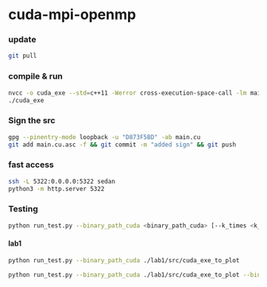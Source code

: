 # cuda-mpi-openmp

### update

```bash
git pull
```

### compile & run
```bash
nvcc -o cuda_exe --std=c++11 -Werror cross-execution-space-call -lm main.cu
./cuda_exe
```

### Sign the src
```bash
gpg --pinentry-mode loopback -u "D873F5BD" -ab main.cu
git add main.cu.asc -f && git commit -m "added sign" && git push
```

### fast access
```bash
ssh -L 5322:0.0.0.0:5322 sedan
python3 -m http.server 5322
```

### Testing
```bash
python run_test.py --binary_path_cuda <binary_path_cuda> [--k_times <k_times>] [--binary_path_cpu <binary_path_cpu>] [--kernel_sizes <kernel_sizes> ("[[1, 32], [512, 512], [1024, 1024]]")] **kwargs
```

#### lab1
```bash
python run_test.py --binary_path_cuda ./lab1/src/cuda_exe_to_plot

python run_test.py --binary_path_cuda ./lab1/src/cuda_exe_to_plot --binary_path_cpu ./lab1/src/cpu_exe_to_plot --k_times 20 --kernel_sizes "[[1, 32], [512, 512], [1024, 1024]]"  --metadata_columns2plot '["debug_data,"]'
```